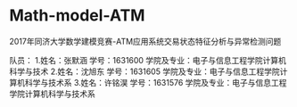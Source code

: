 # Math-model-ATM
2017年同济大学数学建模竞赛-ATM应用系统交易状态特征分析与异常检测问题

队员：  1.姓名：张默涵 学号：1631600  学院及专业：电子与信息工程学院计算机科学与技术
	2.姓名：沈旭东 学号：1631605  学院及专业：电子与信息工程学院计算机科学与技术系
	3.姓名：许铭淏 学号：1631576  学院及专业：电子与信息工程学院计算机科学与技术系

